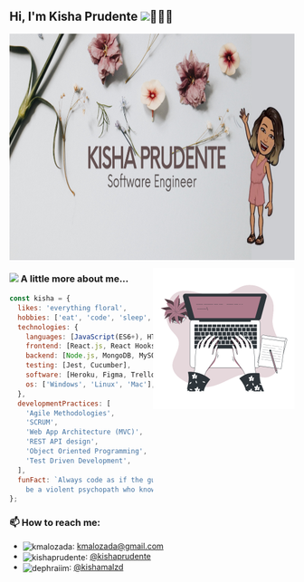 ## Hi, I'm Kisha Prudente <img src="https://media.giphy.com/media/hvRJCLFzcasrR4ia7z/giphy.gif" width="25">👩🏻‍💻

<p align="center">
  <img align="center" src="https://github.com/kishaprudente/kishaprudente/blob/master/assets/banner.png" alt="banner that says Kisha Prudente - software engineer" height="400">
</p>

<img align='right' src="https://github.com/kishaprudente/kishaprudente/blob/master/assets/Typing.gif" width="250">

### <img src="https://media.giphy.com/media/U4qQKbaM2evCBkfyX0/giphy.gif" width="30"> A little more about me...  
```javascript
const kisha = {
  likes: 'everything floral',
  hobbies: ['eat', 'code', 'sleep', 'repeat'],
  technologies: {
    languages: [JavaScript(ES6+), HTML5, CSS3, Java, PHP],
    frontend: [React.js, React Hooks, MobX, jQuery, Bootstrap, Material UI],
    backend: [Node.js, MongoDB, MySQL, Bcrypt, JWT, PassportJS],
    testing: [Jest, Cucumber],
    software: [Heroku, Figma, Trello, Git, NPM, Yarn, Babel, Webpack, CI/CD],
    os: ['Windows', 'Linux', 'Mac'],
  },
  developmentPractices: [
    'Agile Methodologies',
    'SCRUM',
    'Web App Architecture (MVC)',
    'REST API design',
    'Object Oriented Programming',
    'Test Driven Development',
  ],
  funFact: `Always code as if the guy who ends up maintaining your code will 
    be a violent psychopath who knows where you live. -Martin Golding`
};
```

 ### 📫 How to reach me:
  - <img align="center" src="https://cdn.jsdelivr.net/npm/simple-icons@3.0.1/icons/gmail.svg" alt="kmalozada" height="20" width="20" />: <a href="mailto: kmalozada@gmail.com" target="_blank">kmalozada@gmail.com</a>
 - <img align="center" src="https://cdn.jsdelivr.net/npm/simple-icons@3.0.1/icons/linkedin.svg" alt="kishaprudente" height="20" width="20" />: <a href="https://linkedin.com/in/kishaprudente" target="_blank">@kishaprudente</a>
 - <img align="center" src="https://cdn.jsdelivr.net/npm/simple-icons@3.0.1/icons/instagram.svg" alt="dephraiim" height="20" width="20" />: <a href="https://instagram.com/in/kishamalzd" target="_blank">@kishamalzd</a>


<!--
**kishaprudente/kishaprudente** is a ✨ _special_ ✨ repository because its `README.md` (this file) appears on your GitHub profile.

Here are some ideas to get you started:

- 🔭 I’m currently working on ...
- 🌱 I’m currently learning ...
- 👯 I’m looking to collaborate on ...
- 🤔 I’m looking for help with ...
- 💬 Ask me about ...
- 📫 How to reach me: ...
- 😄 Pronouns: ...
- ⚡ Fun fact: ...
  -->

